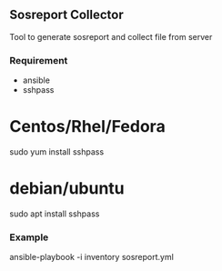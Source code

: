 ## Sosreport Collector

Tool to generate sosreport and collect file from server

### Requirement

- ansible
- sshpass

# Centos/Rhel/Fedora

sudo yum install sshpass

# debian/ubuntu

sudo apt install sshpass

### Example

ansible-playbook -i inventory sosreport.yml

